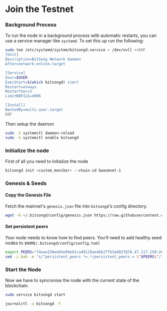 # Join the Testnet

### Background Process <a href="#background-process" id="background-process"></a>

To run the node in a background process with automatic restarts, you can use a service manager like `systemd`. To set this up run the following:

```bash
sudo tee /etc/systemd/system/bitsongd.service > /dev/null <<EOF  
[Unit]
Description=BitSong Network Daemon
After=network-online.target

[Service]
User=$USER
ExecStart=$(which bitsongd) start
Restart=always
RestartSec=3
LimitNOFILE=4096

[Install]
WantedBy=multi-user.target
EOF
```

Then setup the daemon

```bash
sudo -S systemctl daemon-reload
sudo -S systemctl enable bitsongd
```

### Initialize the node

First of all you need to initialize the node

```bash
bitsongd init <custom_moniker> --chain-id bwasmnet-1
```

### Genesis & Seeds

#### Copy the Genesis File

Fetch the mainnet's `genesis.json` file into `bitsongd`'s config directory.

```bash
wget -O ~/.bitsongd/config/genesis.json https://raw.githubusercontent.com/bitsongofficial/networks/master/testnet/bwasmnet-1/genesis.json
```

#### **Set persistent peers**

Your node needs to know how to find peers. You'll need to add healthy seed nodes to `$HOME/.bitsongd/config/config.toml`

```bash
export PEERS="74eae250ed45e99e91ca49119ae46b27fb3a0037@78.47.117.150:26656"
sed -i.bak -e "s/^persistent_peers *=.*/persistent_peers = \"$PEERS\"/" ~/.bitsongd/config/config.toml
```

### Start the Node <a href="#synchronise-the-wallet" id="synchronise-the-wallet"></a>

Now we have to syncronise the node with the current state of the blockchain.&#x20;

```bash
sudo service bitsongd start

journalctl -u bitsongd -f
```
